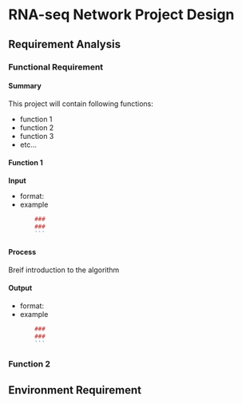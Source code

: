 # RNA-seq Network Project Design 

## Requirement Analysis

### Functional Requirement

#### Summary

This project will contain following functions:
- function 1
- function 2
- function 3
- etc...

#### Function 1

**Input** 
- format:
- example
	```r
		### 
		### 
		```
	
#### Process

Breif introduction to the algorithm

#### Output
- format:
- example
	```r
		### 
		### 
		```

### Function 2

## Environment Requirement


<!--stackedit_data:
eyJoaXN0b3J5IjpbMTgxMjk2MTI1OV19
-->